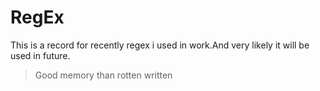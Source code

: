 RegEx 
====

This is  a  record for recently regex i used in work.And very likely it will be used in future.

>Good memory than rotten written
